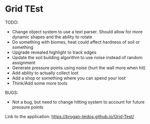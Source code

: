 # Grid TEst

TODO:
 - Change object system to use a text parser. Should allow for more dynamic shapes and the ability to rotate
 - Do something with biomes, heat could affect hardness of soil or something
 - Upgrade revealed highlight to track edges
 - Update the soil building algorithm to use noise instead of random assignment
  - Generate pressure points using noise (hurt the wall more when hit)
 - Add ability to actually collect loot
 - Add a shop or something where you can spend your loot
 - Think/Add some more tools

BUGS:
 - Not a bug, but need to change hitting system to account for future pressure points



Link to the application:
https://brogan-leidos.github.io/Grid-Test/
